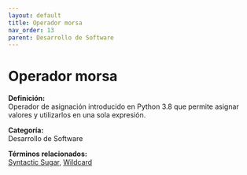 ```yaml
---
layout: default
title: Operador morsa
nav_order: 13
parent: Desarrollo de Software
---
```


# Operador morsa

**Definición:**  
Operador de asignación introducido en Python 3.8 que permite asignar valores y utilizarlos en una sola expresión.

**Categoría:**  
Desarrollo de Software  

  


**Términos relacionados:**  
[Syntactic Sugar](https://maleniski.github.io/diccionario-angl-tec-mx/docs/desarrollo-de-software/syntactic-sugar.html), [Wildcard](https://maleniski.github.io/diccionario-angl-tec-mx/docs/desarrollo-de-software/wildcard.html)
